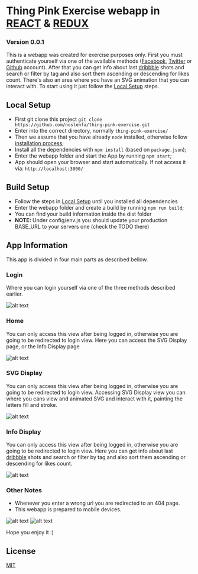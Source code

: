 # Thing Pink Exercise webapp in [REACT](https://react-bootstrap.github.io/) & [REDUX](https://github.com/reactjs/react-redux)
### Version 0.0.1


This is a webapp was created for exercise purposes only.
First you must authenticate yourself via one of the available methods ([Facebook](https://www.facebook.com/), [Twitter](https://twitter.com/) or [Github](https://github.com/) account).
After that you can get info about last [dribbble](https://dribbble.com/) shots and search or filter by tag and also sort them ascending or descending for likes count.
There's also an area where you have an SVG animation that you can interact with.
To start using it just follow the [Local Setup](#local-setup) steps.

## Local Setup
- First git clone this project `git clone https://github.com/noslenfa/thing-pink-exercise.git`
- Enter into the correct directory, normally `thing-pink-exercise/`
- Then we assume that you have already `node` installed, otherwise follow [installation process](https://nodejs.org/);
- Install all the dependencies with `npm install` (based on `package.json`);
- Enter the webapp folder and start the App by running `npm start`;
- App should open your browser and start automatically. If not access it via: `http://localhost:3000/`

## Build Setup
- Follow the steps in [Local Setup](#local-setup) until you installed all dependencies
- Enter the webapp folder and create a build by running `npm run build`;
- You can find your build information inside the dist folder
- **NOTE:** Under config/env.js you should update your production BASE_URL to your servers one (check the TODO there)

## App Information
This app is divided in four main parts as described bellow.

### Login
Where you can login yourself via one of the three methods described earlier.

![alt text](/../master/screenshots/screenshot_00.png?raw=true "Login")

### Home
You can only access this view after being logged in, otherwise you are going to be redirected to login view.
Here you can access the SVG Display page, or the Info Display page

![alt text](/../master/screenshots/screenshot_01.png?raw=true "Home")

### SVG Display
You can only access this view after being logged in, otherwise you are going to be redirected to login view.
Accessing SVG Display view you can where you cans view and animated SVG and interact with it, painting the letters fill and stroke.

![alt text](/../master/screenshots/screenshot_02.png?raw=true "SVG Display")

### Info Display
You can only access this view after being logged in, otherwise you are going to be redirected to login view.
Here you can get info about last [dribbble](https://dribbble.com/) shots and search or filter by tag and also sort them ascending or descending for likes count.

![alt text](/../master/screenshots/screenshot_03.png?raw=true "Info Display")

### Other Notes
- Whenever you enter a wrong url you are redirected to an 404 page.
- This webapp is prepared to mobile devices.

![alt text](/../master/screenshots/screenshot_04.png?raw=true "Mobile Login")
![alt text](/../master/screenshots/screenshot_05.png?raw=true "Mobile Info Display")

Hope you enjoy it :)

## License
[MIT](/../master/LICENSE.MD)
